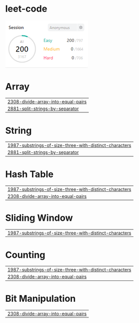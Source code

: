 # leet-code
<img src="score.png">


# Array
|  |
| ------- |
| [2308-divide-array-into-equal-pairs](https://github.com/changminkangkk/leet-code/tree/master/2308-divide-array-into-equal-pairs) |
| [2881-split-strings-by-separator](https://github.com/changminkangkk/leet-code/tree/master/2881-split-strings-by-separator) |
# String
|  |
| ------- |
| [1987-substrings-of-size-three-with-distinct-characters](https://github.com/changminkangkk/leet-code/tree/master/1987-substrings-of-size-three-with-distinct-characters) |
| [2881-split-strings-by-separator](https://github.com/changminkangkk/leet-code/tree/master/2881-split-strings-by-separator) |
# Hash Table
|  |
| ------- |
| [1987-substrings-of-size-three-with-distinct-characters](https://github.com/changminkangkk/leet-code/tree/master/1987-substrings-of-size-three-with-distinct-characters) |
| [2308-divide-array-into-equal-pairs](https://github.com/changminkangkk/leet-code/tree/master/2308-divide-array-into-equal-pairs) |
# Sliding Window
|  |
| ------- |
| [1987-substrings-of-size-three-with-distinct-characters](https://github.com/changminkangkk/leet-code/tree/master/1987-substrings-of-size-three-with-distinct-characters) |
# Counting
|  |
| ------- |
| [1987-substrings-of-size-three-with-distinct-characters](https://github.com/changminkangkk/leet-code/tree/master/1987-substrings-of-size-three-with-distinct-characters) |
| [2308-divide-array-into-equal-pairs](https://github.com/changminkangkk/leet-code/tree/master/2308-divide-array-into-equal-pairs) |
# Bit Manipulation
|  |
| ------- |
| [2308-divide-array-into-equal-pairs](https://github.com/changminkangkk/leet-code/tree/master/2308-divide-array-into-equal-pairs) |